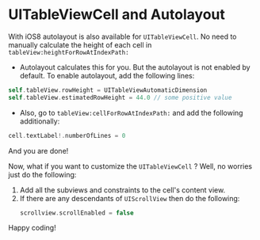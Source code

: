 # UITableViewCell and Autolayout

With iOS8 autolayout is also available for `UITableViewCell`. No need to manually calculate the height of each cell in `tableView:heightForRowAtIndexPath:`

* Autolayout calculates this for you. But the autolayout is not enabled by default. To enable autolayout, add the following lines:

```swift
self.tableView.rowHeight = UITableViewAutomaticDimension
self.tableView.estimatedRowHeight = 44.0 // some positive value
```

* Also, go to `tableView:cellForRowAtIndexPath:` and add the following additionally:

```swift
cell.textLabel!.numberOfLines = 0
```
And you are done!

Now, what if you want to customize the `UITableViewCell` ? Well, no worries just do the following:

1. Add all the subviews and constraints to the cell's content view.
2. If there are any descendants of `UIScrollView` then do the following:
   ```swift
   scrollview.scrollEnabled = false
   ```



Happy coding!
